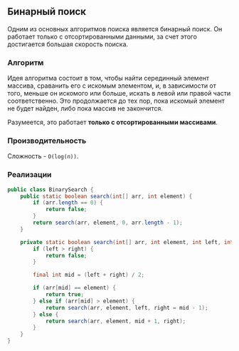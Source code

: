 ## Бинарный поиск
Одним из основных алгоритмов поиска является бинарный поиск.
Он работает только с отсортированными данными, за счет этого достигается большая
 скорость поиска.

### Алгоритм
Идея алгоритма состоит в том, чтобы найти серединный элемент массива, сраванить
его с искомым элементом, и, в зависимости от того, меньше он искомого или больше,
искать в левой или правой части соответственно. Это продолжается до тех пор, пока
искомый элемент не будет найден, либо пока массив не закончится.

Разумеется, это работает **только с отсортированными массивами**.

### Производительность
Сложность - `O(log(n))`.

### Реализации
```java
public class BinarySearch {
    public static boolean search(int[] arr, int element) {
        if (arr.length == 0) {
            return false;
        }
        return search(arr, element, 0, arr.length - 1);
    }

    private static boolean search(int[] arr, int element, int left, int right) {
        if (left > right) {
            return false;
        }

        final int mid = (left + right) / 2;

        if (arr[mid] == element) {
            return true;
        } else if (arr[mid] > element) {
            return search(arr, element, left, right = mid - 1);
        } else {
            return search(arr, element, mid + 1, right);
        }
    }
}
```
